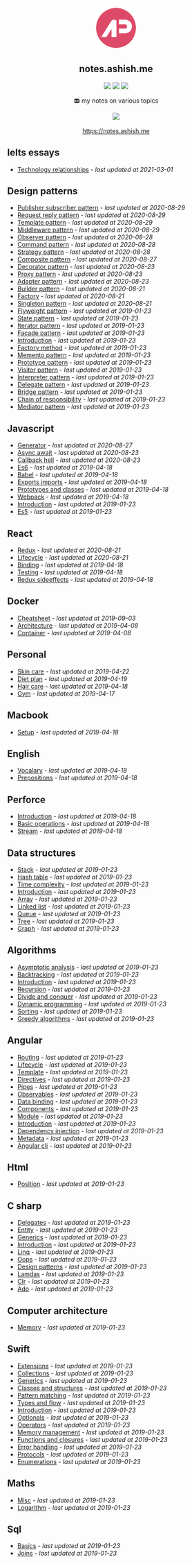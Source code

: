 <p align="center">
  <img src="https://raw.githubusercontent.com/ashishdotme/assets/master/logo.png" alt="drawing" width="100"/>
</p>

<h2 align="center">notes.ashish.me</h2>

<p align="center">
    <a href="https://img.shields.io/website?style=for-the-badge&url=https%3A%2F%2Fnotes.ashish.me"><img src="https://img.shields.io/website?style=for-the-badge&url=https%3A%2F%2Fnotes.ashish.me"></a>
<a href="https://img.shields.io/github/last-commit/ashishdotme/notes?style=for-the-badge"><img src="https://img.shields.io/github/last-commit/ashishdotme/notes?style=for-the-badge"></a>
<a href="https://img.shields.io/github/workflow/status/ashishdotme/notes/Build%20notes.ashish.me/master?style=for-the-badge"><img src="https://img.shields.io/github/workflow/status/ashishdotme/notes/Build%20notes.ashish.me/master?style=for-the-badge"></a>
</p>

<p align="center">📻 my notes on various topics</p>
<p align="center"><a href="https://notes.ashish.me"><img src="https://ashishdotme-assets.s3.ap-south-1.amazonaws.com/notes-screen.png"/></a></p>
<p align="center"><a href="https://notes.ashish.me">https://notes.ashish.me</a></p>

<!-- index starts -->
## Ielts essays

* [Technology relationships](https://github.com/ashishdotme/notes/blob/master/ielts-essays/technology-relationships.md) - *last updated at 2021-03-01*

## Design patterns

* [Publisher subscriber pattern](https://github.com/ashishdotme/notes/blob/master/design-patterns/publisher-subscriber-pattern.md) - *last updated at 2020-08-29*
* [Request reply pattern](https://github.com/ashishdotme/notes/blob/master/design-patterns/request-reply-pattern.md) - *last updated at 2020-08-29*
* [Template pattern](https://github.com/ashishdotme/notes/blob/master/design-patterns/template-pattern.md) - *last updated at 2020-08-29*
* [Middleware pattern](https://github.com/ashishdotme/notes/blob/master/design-patterns/middleware-pattern.md) - *last updated at 2020-08-29*
* [Observer pattern](https://github.com/ashishdotme/notes/blob/master/design-patterns/observer-pattern.md) - *last updated at 2020-08-28*
* [Command pattern](https://github.com/ashishdotme/notes/blob/master/design-patterns/command-pattern.md) - *last updated at 2020-08-28*
* [Strategy pattern](https://github.com/ashishdotme/notes/blob/master/design-patterns/strategy-pattern.md) - *last updated at 2020-08-28*
* [Composite pattern](https://github.com/ashishdotme/notes/blob/master/design-patterns/composite-pattern.md) - *last updated at 2020-08-27*
* [Decorator pattern](https://github.com/ashishdotme/notes/blob/master/design-patterns/decorator-pattern.md) - *last updated at 2020-08-23*
* [Proxy pattern](https://github.com/ashishdotme/notes/blob/master/design-patterns/proxy-pattern.md) - *last updated at 2020-08-23*
* [Adapter pattern](https://github.com/ashishdotme/notes/blob/master/design-patterns/adapter-pattern.md) - *last updated at 2020-08-23*
* [Builder pattern](https://github.com/ashishdotme/notes/blob/master/design-patterns/builder-pattern.md) - *last updated at 2020-08-21*
* [Factory](https://github.com/ashishdotme/notes/blob/master/design-patterns/factory.md) - *last updated at 2020-08-21*
* [Singleton pattern](https://github.com/ashishdotme/notes/blob/master/design-patterns/singleton-pattern.md) - *last updated at 2020-08-21*
* [Flyweight pattern](https://github.com/ashishdotme/notes/blob/master/design-patterns/flyweight-pattern.md) - *last updated at 2019-01-23*
* [State pattern](https://github.com/ashishdotme/notes/blob/master/design-patterns/state-pattern.md) - *last updated at 2019-01-23*
* [Iterator pattern](https://github.com/ashishdotme/notes/blob/master/design-patterns/iterator-pattern.md) - *last updated at 2019-01-23*
* [Facade pattern](https://github.com/ashishdotme/notes/blob/master/design-patterns/facade-pattern.md) - *last updated at 2019-01-23*
* [Introduction](https://github.com/ashishdotme/notes/blob/master/design-patterns/introduction.md) - *last updated at 2019-01-23*
* [Factory method](https://github.com/ashishdotme/notes/blob/master/design-patterns/factory-method.md) - *last updated at 2019-01-23*
* [Memento pattern](https://github.com/ashishdotme/notes/blob/master/design-patterns/memento-pattern.md) - *last updated at 2019-01-23*
* [Prototype pattern](https://github.com/ashishdotme/notes/blob/master/design-patterns/prototype-pattern.md) - *last updated at 2019-01-23*
* [Visitor pattern](https://github.com/ashishdotme/notes/blob/master/design-patterns/visitor-pattern.md) - *last updated at 2019-01-23*
* [Interpreter pattern](https://github.com/ashishdotme/notes/blob/master/design-patterns/interpreter-pattern.md) - *last updated at 2019-01-23*
* [Delegate pattern](https://github.com/ashishdotme/notes/blob/master/design-patterns/delegate-pattern.md) - *last updated at 2019-01-23*
* [Bridge pattern](https://github.com/ashishdotme/notes/blob/master/design-patterns/bridge-pattern.md) - *last updated at 2019-01-23*
* [Chain of responsibility](https://github.com/ashishdotme/notes/blob/master/design-patterns/chain-of-responsibility.md) - *last updated at 2019-01-23*
* [Mediator pattern](https://github.com/ashishdotme/notes/blob/master/design-patterns/mediator-pattern.md) - *last updated at 2019-01-23*

## Javascript

* [Generator](https://github.com/ashishdotme/notes/blob/master/javascript/generator.md) - *last updated at 2020-08-27*
* [Async await](https://github.com/ashishdotme/notes/blob/master/javascript/async-await.md) - *last updated at 2020-08-23*
* [Callback hell](https://github.com/ashishdotme/notes/blob/master/javascript/callback-hell.md) - *last updated at 2020-08-23*
* [Es6](https://github.com/ashishdotme/notes/blob/master/javascript/es6.md) - *last updated at 2019-04-18*
* [Babel](https://github.com/ashishdotme/notes/blob/master/javascript/babel.md) - *last updated at 2019-04-18*
* [Exports imports](https://github.com/ashishdotme/notes/blob/master/javascript/exports-imports.md) - *last updated at 2019-04-18*
* [Prototypes and classes](https://github.com/ashishdotme/notes/blob/master/javascript/prototypes-and-classes.md) - *last updated at 2019-04-18*
* [Webpack](https://github.com/ashishdotme/notes/blob/master/javascript/webpack.md) - *last updated at 2019-04-18*
* [Introduction](https://github.com/ashishdotme/notes/blob/master/javascript/introduction.md) - *last updated at 2019-01-23*
* [Es5](https://github.com/ashishdotme/notes/blob/master/javascript/es5.md) - *last updated at 2019-01-23*

## React

* [Redux](https://github.com/ashishdotme/notes/blob/master/react/redux.md) - *last updated at 2020-08-21*
* [Lifecycle](https://github.com/ashishdotme/notes/blob/master/react/lifecycle.md) - *last updated at 2020-08-21*
* [Binding](https://github.com/ashishdotme/notes/blob/master/react/binding.md) - *last updated at 2019-04-18*
* [Testing](https://github.com/ashishdotme/notes/blob/master/react/testing.md) - *last updated at 2019-04-18*
* [Redux sideeffects](https://github.com/ashishdotme/notes/blob/master/react/redux-sideeffects.md) - *last updated at 2019-04-18*

## Docker

* [Cheatsheet](https://github.com/ashishdotme/notes/blob/master/docker/cheatsheet.md) - *last updated at 2019-09-03*
* [Architecture](https://github.com/ashishdotme/notes/blob/master/docker/architecture.md) - *last updated at 2019-04-08*
* [Container](https://github.com/ashishdotme/notes/blob/master/docker/container.md) - *last updated at 2019-04-08*

## Personal

* [Skin care](https://github.com/ashishdotme/notes/blob/master/personal/skin-care.md) - *last updated at 2019-04-22*
* [Diet plan](https://github.com/ashishdotme/notes/blob/master/personal/diet-plan.md) - *last updated at 2019-04-19*
* [Hair care](https://github.com/ashishdotme/notes/blob/master/personal/hair-care.md) - *last updated at 2019-04-18*
* [Gym](https://github.com/ashishdotme/notes/blob/master/personal/gym.md) - *last updated at 2019-04-17*

## Macbook

* [Setup](https://github.com/ashishdotme/notes/blob/master/macbook/setup.md) - *last updated at 2019-04-18*

## English

* [Vocalary](https://github.com/ashishdotme/notes/blob/master/english/vocalary.md) - *last updated at 2019-04-18*
* [Prepositions](https://github.com/ashishdotme/notes/blob/master/english/prepositions.md) - *last updated at 2019-04-18*

## Perforce

* [Introduction](https://github.com/ashishdotme/notes/blob/master/perforce/introduction.md) - *last updated at 2019-04-18*
* [Basic operations](https://github.com/ashishdotme/notes/blob/master/perforce/basic-operations.md) - *last updated at 2019-04-18*
* [Stream](https://github.com/ashishdotme/notes/blob/master/perforce/stream.md) - *last updated at 2019-04-18*

## Data structures

* [Stack](https://github.com/ashishdotme/notes/blob/master/data-structures/stack.md) - *last updated at 2019-01-23*
* [Hash table](https://github.com/ashishdotme/notes/blob/master/data-structures/hash-table.md) - *last updated at 2019-01-23*
* [Time complexity](https://github.com/ashishdotme/notes/blob/master/data-structures/time-complexity.md) - *last updated at 2019-01-23*
* [Introduction](https://github.com/ashishdotme/notes/blob/master/data-structures/introduction.md) - *last updated at 2019-01-23*
* [Array](https://github.com/ashishdotme/notes/blob/master/data-structures/array.md) - *last updated at 2019-01-23*
* [Linked list](https://github.com/ashishdotme/notes/blob/master/data-structures/linked-list.md) - *last updated at 2019-01-23*
* [Queue](https://github.com/ashishdotme/notes/blob/master/data-structures/queue.md) - *last updated at 2019-01-23*
* [Tree](https://github.com/ashishdotme/notes/blob/master/data-structures/tree.md) - *last updated at 2019-01-23*
* [Graph](https://github.com/ashishdotme/notes/blob/master/data-structures/graph.md) - *last updated at 2019-01-23*

## Algorithms

* [Asymptotic analysis](https://github.com/ashishdotme/notes/blob/master/algorithms/asymptotic-analysis.md) - *last updated at 2019-01-23*
* [Backtracking](https://github.com/ashishdotme/notes/blob/master/algorithms/backtracking.md) - *last updated at 2019-01-23*
* [Introduction](https://github.com/ashishdotme/notes/blob/master/algorithms/introduction.md) - *last updated at 2019-01-23*
* [Recursion](https://github.com/ashishdotme/notes/blob/master/algorithms/recursion.md) - *last updated at 2019-01-23*
* [Divide and conquer](https://github.com/ashishdotme/notes/blob/master/algorithms/divide-and-conquer.md) - *last updated at 2019-01-23*
* [Dynamic programming](https://github.com/ashishdotme/notes/blob/master/algorithms/dynamic-programming.md) - *last updated at 2019-01-23*
* [Sorting](https://github.com/ashishdotme/notes/blob/master/algorithms/sorting.md) - *last updated at 2019-01-23*
* [Greedy algorithms](https://github.com/ashishdotme/notes/blob/master/algorithms/greedy-algorithms.md) - *last updated at 2019-01-23*

## Angular

* [Routing](https://github.com/ashishdotme/notes/blob/master/angular/routing.md) - *last updated at 2019-01-23*
* [Lifecycle](https://github.com/ashishdotme/notes/blob/master/angular/lifecycle.md) - *last updated at 2019-01-23*
* [Template](https://github.com/ashishdotme/notes/blob/master/angular/template.md) - *last updated at 2019-01-23*
* [Directives](https://github.com/ashishdotme/notes/blob/master/angular/directives.md) - *last updated at 2019-01-23*
* [Pipes](https://github.com/ashishdotme/notes/blob/master/angular/pipes.md) - *last updated at 2019-01-23*
* [Observables](https://github.com/ashishdotme/notes/blob/master/angular/observables.md) - *last updated at 2019-01-23*
* [Data binding](https://github.com/ashishdotme/notes/blob/master/angular/data-binding.md) - *last updated at 2019-01-23*
* [Components](https://github.com/ashishdotme/notes/blob/master/angular/components.md) - *last updated at 2019-01-23*
* [Module](https://github.com/ashishdotme/notes/blob/master/angular/module.md) - *last updated at 2019-01-23*
* [Introduction](https://github.com/ashishdotme/notes/blob/master/angular/introduction.md) - *last updated at 2019-01-23*
* [Dependency injection](https://github.com/ashishdotme/notes/blob/master/angular/dependency-injection.md) - *last updated at 2019-01-23*
* [Metadata](https://github.com/ashishdotme/notes/blob/master/angular/metadata.md) - *last updated at 2019-01-23*
* [Angular cli](https://github.com/ashishdotme/notes/blob/master/angular/angular-cli.md) - *last updated at 2019-01-23*

## Html

* [Position](https://github.com/ashishdotme/notes/blob/master/html/position.md) - *last updated at 2019-01-23*

## C sharp

* [Delegates](https://github.com/ashishdotme/notes/blob/master/c-sharp/delegates.md) - *last updated at 2019-01-23*
* [Entity](https://github.com/ashishdotme/notes/blob/master/c-sharp/entity.md) - *last updated at 2019-01-23*
* [Generics](https://github.com/ashishdotme/notes/blob/master/c-sharp/generics.md) - *last updated at 2019-01-23*
* [Introduction](https://github.com/ashishdotme/notes/blob/master/c-sharp/introduction.md) - *last updated at 2019-01-23*
* [Linq](https://github.com/ashishdotme/notes/blob/master/c-sharp/linq.md) - *last updated at 2019-01-23*
* [Oops](https://github.com/ashishdotme/notes/blob/master/c-sharp/oops.md) - *last updated at 2019-01-23*
* [Design patterns](https://github.com/ashishdotme/notes/blob/master/c-sharp/design-patterns.md) - *last updated at 2019-01-23*
* [Lamdas](https://github.com/ashishdotme/notes/blob/master/c-sharp/lamdas.md) - *last updated at 2019-01-23*
* [Clr](https://github.com/ashishdotme/notes/blob/master/c-sharp/CLR.md) - *last updated at 2019-01-23*
* [Ado](https://github.com/ashishdotme/notes/blob/master/c-sharp/ado.md) - *last updated at 2019-01-23*

## Computer architecture

* [Memory](https://github.com/ashishdotme/notes/blob/master/computer-architecture/memory.md) - *last updated at 2019-01-23*

## Swift

* [Extensions](https://github.com/ashishdotme/notes/blob/master/swift/extensions.md) - *last updated at 2019-01-23*
* [Collections](https://github.com/ashishdotme/notes/blob/master/swift/collections.md) - *last updated at 2019-01-23*
* [Generics](https://github.com/ashishdotme/notes/blob/master/swift/generics.md) - *last updated at 2019-01-23*
* [Classes and structures](https://github.com/ashishdotme/notes/blob/master/swift/classes-and-structures.md) - *last updated at 2019-01-23*
* [Pattern matching](https://github.com/ashishdotme/notes/blob/master/swift/pattern-matching.md) - *last updated at 2019-01-23*
* [Types and flow](https://github.com/ashishdotme/notes/blob/master/swift/types-and-flow.md) - *last updated at 2019-01-23*
* [Introduction](https://github.com/ashishdotme/notes/blob/master/swift/introduction.md) - *last updated at 2019-01-23*
* [Optionals](https://github.com/ashishdotme/notes/blob/master/swift/optionals.md) - *last updated at 2019-01-23*
* [Operators](https://github.com/ashishdotme/notes/blob/master/swift/operators.md) - *last updated at 2019-01-23*
* [Memory management](https://github.com/ashishdotme/notes/blob/master/swift/memory-management.md) - *last updated at 2019-01-23*
* [Functions and closures](https://github.com/ashishdotme/notes/blob/master/swift/functions-and-closures.md) - *last updated at 2019-01-23*
* [Error handling](https://github.com/ashishdotme/notes/blob/master/swift/error-handling.md) - *last updated at 2019-01-23*
* [Protocols](https://github.com/ashishdotme/notes/blob/master/swift/protocols.md) - *last updated at 2019-01-23*
* [Enumerations](https://github.com/ashishdotme/notes/blob/master/swift/enumerations.md) - *last updated at 2019-01-23*

## Maths

* [Misc](https://github.com/ashishdotme/notes/blob/master/maths/misc.md) - *last updated at 2019-01-23*
* [Logarithm](https://github.com/ashishdotme/notes/blob/master/maths/logarithm.md) - *last updated at 2019-01-23*

## Sql

* [Basics](https://github.com/ashishdotme/notes/blob/master/sql/basics.md) - *last updated at 2019-01-23*
* [Joins](https://github.com/ashishdotme/notes/blob/master/sql/joins.md) - *last updated at 2019-01-23*
<!-- index ends -->
